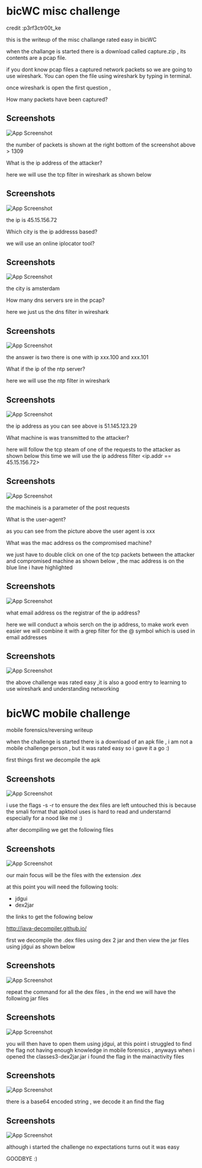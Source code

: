 
# bicWC misc challenge

credit :p3rf3ctr00t_ke

this is the writeup of the misc challange rated easy in bicWC


when the challange is started there is a download called capture.zip , its contents are a pcap file.

if you dont know pcap files a captured network packets so we are going to use wireshark. You can open the file using wireshark by typing <wireshark capture.pcap> in terminal.


once wireshark is open the first question ,

How many packets have been captured?


## Screenshots

![App Screenshot](https://github.com/p0pparaz1/bicWC/blob/main/Screenshot%20from%202023-03-01%2007-28-48.png)

the number of packets is shown at the  right bottom of the screenshot above > 1309


What is the ip address of the attacker?


here we will use the tcp filter in wireshark as shown below

## Screenshots

![App Screenshot](https://github.com/p0pparaz1/bicWC/blob/main/Screenshot%20from%202023-03-01%2008-09-44.png)

the ip is 45.15.156.72

Which city is the ip addresss based?

we will use an online iplocator tool?

## Screenshots

![App Screenshot](https://github.com/p0pparaz1/bicWC/blob/main/Screenshot%20from%202023-03-01%2007-37-57.png)


the city is amsterdam

How many dns servers sre in the pcap?

here we just us the dns filter in wireshark 

## Screenshots

![App Screenshot](https://github.com/p0pparaz1/bicWC/blob/main/Screenshot%20from%202023-03-01%2007-39-57.png)


the answer is two there is one with ip xxx.100 and xxx.101


What if the ip of the ntp server?


here we will use the ntp filter in wireshark

## Screenshots

![App Screenshot](https://github.com/p0pparaz1/bicWC/blob/main/Screenshot%20from%202023-03-01%2008-09-52.png)

the ip address as you can see above is 51.145.123.29

What machine is was transmitted to the attacker?

here will follow the tcp steam of one of the requests to the attacker as shown below  this time we will use the ip address filter <ip.addr == 45.15.156.72>


## Screenshots

![App Screenshot](https://github.com/p0pparaz1/bicWC/blob/main/Screenshot%20from%202023-03-01%2007-45-38.png)


the machineis is a parameter of the post requests

What is the user-agent?

as you can see from the picture above the user agent is xxx

What was the mac address os the compromised machine?


we just have to double click on one of the tcp packets between the attacker and compromised machine as shown below , the mac address is on the blue line i have highlighted



## Screenshots

![App Screenshot](https://github.com/p0pparaz1/bicWC/blob/main/Screenshot%20from%202023-03-01%2007-50-18.png)


what email address os the registrar of the ip address?


here we will conduct a whois serch on the ip address, to make work even easier we will combine it with a grep filter for the @ symbol which is used in email addresses



## Screenshots

![App Screenshot](https://github.com/p0pparaz1/bicWC/blob/main/Screenshot%20from%202023-03-01%2007-53-54.png)
  
  
  
 the above challenge was rated easy ,it is also a good entry to learning to use wireshark and understanding networking
  
  
  
# bicWC mobile challenge

mobile forensics/reversing writeup


when the challenge is started there is a download of an apk file
, i am not a mobile challenge person , but it was rated easy so i gave it a go :)

first things first we decompile the apk


## Screenshots

![App Screenshot](https://github.com/p0pparaz1/bicWC/blob/main/Screenshot%20from%202023-03-01%2008-20-48.png)

i use the flags -s -r to ensure the  dex files are left untouched this is because the smali format that apktool uses is hard to read and understarnd especially for a nood like me :)

after decompiling we get the following files

## Screenshots

![App Screenshot](https://github.com/p0pparaz1/bicWC/blob/main/Screenshot%20from%202023-03-01%2008-19-57.png)


our main focus will be the files with the extension .dex 


at this point you will need the following tools:

- jdgui
- dex2jar

the links to get the following below 

http://java-decompiler.github.io/


first we decompile the .dex files using dex 2 jar and then view the jar files using jdgui as shown below

## Screenshots

![App Screenshot](https://github.com/p0pparaz1/bicWC/blob/main/Screenshot%20from%202023-03-01%2008-27-01.png)

repeat the command for all the dex files , in the end we will have  the following jar files

## Screenshots

![App Screenshot](https://github.com/p0pparaz1/bicWC/blob/main/Screenshot%20from%202023-03-01%2008-28-12.png)


you will then have to open them using jdgui, at this point i struggled to find the flag not having enough knowledge in mobile forensics , anyways when i opened the classes3-dex2jar.jar  i found the flag in the mainactivity files

## Screenshots

![App Screenshot](https://github.com/p0pparaz1/bicWC/blob/main/Screenshot%20from%202023-03-01%2008-31-16.png)


there is a base64 encoded string , we decode it an find the flag

## Screenshots

![App Screenshot](https://github.com/p0pparaz1/bicWC/blob/main/Screenshot%20from%202023-03-01%2008-28-12.png)


although i started the challenge no expectations turns out it was easy  

GOODBYE :)
